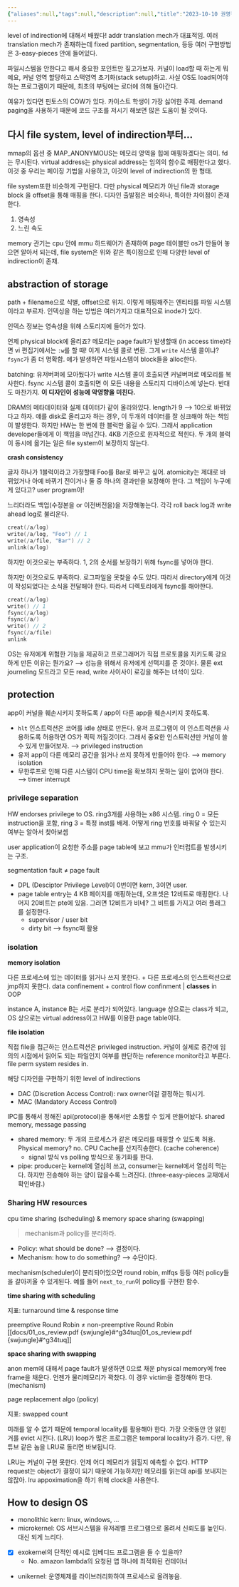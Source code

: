 ```yaml
---
{"aliases":null,"tags":null,"description":null,"title":"2023-10-10 권영진 교수님 OS 강의 (2차) {swjungle}","created":"2023-10-10T10:30:01","updated":"2024-01-17T11:29:45","dg-publish":true,"permalink":"/docs/2023-10-10 권영진 교수님 OS 강의 (2차) {swjungle}/","dgPassFrontmatter":true}
---
```


level of indirection에 대해서 배웠다! addr translation mech가 대표적임. 여러 translation mech가 존재하는데 fixed partition, segmentation, 등등 여러 구현방법은 3-easy-pieces 안에 들어있다. 

파일시스템을 안한다고 해서 중요한 포인트만 짚고가보자. 커널이 load할 때 하는게 뭐예요, 커널 영역 할당하고 스택영역 초기화(stack setup)하고. 사실 OS도 load되어야 하는 프로그램이기 때문에, 최초의 부팅에는 로더에 의해 돌아간다.

여유가 있다면 핀토스의 COW가 있다. 카이스트 학생이 가장 싫어한 주제. demand paging을 사용하기 때문에 코드 구조를 저시기 해보면 많은 도움이 될 것이다.

## 다시 file system, level of indirection부터...

mmap의 옵션 중 MAP_ANONYMOUS는 메모리 영역을 힙에 매핑하겠다는 의미. fd는 무시된다. virtual address는 physical address는 임의의 함수로 매핑한다고 했다. 이것 중 우리는 페이징 기법을 사용하고, 이것이 level of indirection의 한 형태.

file system또한 비슷하게 구현된다. 다만 physical 메모리가 아닌 file과 storage block 을 offset을 통해 매핑을 한다. 디자인 출발점은 비슷하나, 특이한 차이점이 존재한다.

1. 영속성
2. 느린 속도

memory 관기는 cpu 안에 mmu 하드웨어가 존재하여 page 테이블만 os가 만들어 놓으면 알아서 되는데, file system은 위와 같은 특이점으로 인해 다양한 level of indirection이 존재.

## abstraction of storage

path + filename으로 식별, offset으로 위치. 이렇게 매핑해주는 엔티티를 파일 시스템이라고 부르자. 인덱싱을 하는 방법은 여러가지고 대표적으로 inode가 있다. 

인덱스 정보는 영속성을 위해 스토리지에 들어가 있다. 

언제 physical block에 올리죠? 메모리는 page fault가 발생할때 (in access time)라면 vi 편집기에서는 `:w`를 할 때! 이게 시스템 콜로 변환. 그게 `write` 시스템 콜이냐? `fsync`가 좀 더 명확함. 얘가 발생하면 파일시스템이 block들을 alloc한다. 

batching: 유저버퍼에 모아뒀다가 write 시스템 콜이 호출되면 커널버퍼로 메모리를 복사한다. fsync 시스템 콜이 호출되면 이 모든 내용을 스토리지 디바이스에 넣는다. 반대도 마찬가지. **이 디자인이 성능에 악영향을 미친다.**

DRAM의 메타데이터와 실제 데이터가 같이 올라와있다. length가 9 ⟶ 10으로 바뀌었다고 하자. 얘를 disk로 올리고자 하는 경우, 이 두개의 데이터를 잘 싱크해야 하는 책임이 발생한다. 하지만 HW는 한 번에 한 블럭만 옮길 수 있다. 그래서 application developer들에게 이 책임을 떠넘긴다. 4KB 기준으로 원자적으로 적힌다. 두 개의 블럭이 동시에 옮기는 일은 file system이 보장하지 않는다. 

**crash consistency**

글자 하나가 1블럭이라고 가정할때 Foo를 Bar로 바꾸고 싶어. atomicity는 제대로 바뀌었거나 아예 바뀌기 전이거나 둘 중 하나의 결과만을 보장해야 한다. 그 책임이 누구에게 있다고? user program이! 

느리더라도 백업(수정본을 or 이전버전을)을 저장해놓는다. 각각 roll back log과 write ahead log로 불리운다.

```c
creat(/a/log)
write(/a/log, "Foo") // 1
write(/a/file, "Bar") // 2
unlink(a/log)
```

하지만 이것으로는 부족하다. 1, 2의 순서를 보장하기 위해 fsync를 넣어야 한다.

하지만 이것으로도 부족하다. 로그파일을 못찾을 수도 있다. 따라서 directory에게 이것이 작성되었다는 소식을 전달해야 한다. 따라서 디렉토리에게 fsync를 해야한다.

```c
creat(/a/log)
write() // 1
fsync(/a/log)
fsync(/a/)
write() // 2
fsync(/a/file)
unlink
```

OS는 유저에게 위험한 기능을 제공하고 프로그래머가 직접 프로토콜을 지키도록 강요하게 만든 이유는 뭔가요? ⟶ 성능을 위해서 유저에게 선택지를 준 것이다. 물론 ext journeling 모드라고 모든 read, write 사이사이 로깅을 해주는 녀석이 있다.

## protection

app이 커널을 훼손시키지 못하도록 / app이 다른 app을 훼손시키지 못하도록.

- `hlt` 인스트럭션은 코어를 idle 상태로 만든다. 유저 프로그램이 이 인스트럭션을 사용하도록 허용하면 OS가 픽픽 꺼질것이다. 그래서 중요한 인스트럭션만 커널이 쓸 수 있게 만들어보자. ⟶ privileged instruction
- 유저 app이 다른 메모리 공간을 읽거나 쓰지 못하게 만들어야 한다. ⟶ memory isolation
- 무한루프로 인해 다른 시스템이 CPU time을 확보하지 못하는 일이 없어야 한다. ⟶ timer interrupt

### privilege separation

HW endorses privilege to OS. ring3개를 사용하는 x86 시스템. ring 0 = 모든 instruction을 포함, ring 3 = 특정 inst를 배제. 어떻게 ring 번호를 바꿔달 수 있는지 여부는 알아서 찾아보셈

user application이 요청한 주소를 page table에 보고 mmu가 인터럽트를 발생시키는 구조.

segmentation fault ≠ page fault

- DPL (Desciptor Privilege Level)이 0번이면 kern, 3이면 user. 
- page table entry는 4 KB 페이지를 매핑하는데, 오프셋은 12비트로 매핑한다. 나머지 20비트는 pte에 있음. 그러면 12비트가 비네? 그 비트를 가지고 여러 플래그를 설정한다.
	- supervisor / user bit
	- dirty bit ⟶ fsync때 활용

### isolation

**memory isolation**

다른 프로세스에 있는 데이터를 읽거나 쓰지 못한다. + 다른 프로세스의 인스트럭션으로 jmp하지 못한다. data confinement + control flow confinment | **classes** in OOP

instance A, instance B는 서로 분리가 되어있다. language 상으로는 class가 되고, OS 상으로는 virtual address이고 HW를 이용한 page table이다.

**file isolation**

직접 file을 접근하는 인스트럭션은 privileged instruction. 커널이 실제로 중간에 임의의 시점에서 읽어도 되는 파일인지 여부를 판단하는 reference monitor라고 부른다. file perm system resides in.

해당 디자인을 구현하기 위한 level of indirections

- DAC (Discretion Access Control): rwx owner이걸 결정하는 뭐시기.
- MAC (Mandatory Access Control)

IPC를 통해서 정해진 api(protocol)을 통해서만 소통할 수 있게 만들어놨다. shared memory, message passing

- shared memory: 두 개의 프로세스가 같은 메모리를 매핑할 수 있도록 허용. Physical memory? no. CPU Cache를 산지직송한다. (cache coherence)
	- signal 방식 vs polling 방식으로 동기화를 한다.
- pipe: producer는 kernel에 열심히 쓰고, consumer는 kernel에서 열심히 먹는다. 하지만 전송해야 하는 양이 많을수록 느려진다. (three-easy-pieces 교재에서 확인바람.)

### Sharing HW resources

cpu time sharing (scheduling) & memory space sharing (swapping)

> mechanism과 policy를 분리하라.

- Policy: what should be done? ⟶ 결정이다.
- Mechanism: how to do something? ⟶ 수단이다.

mechanism(scheduler)이 분리되어있으면 round robin, mlfqs 등등 여러 policy들을 갈아끼울 수 있게된다. 예를 들어 `next_to_run`이 policy를 구현한 함수.

**time sharing with scheduling**

지표: turnaround time & response time

preemptive Round Robin ≠ non-preemptive Round Robin [[docs/01_os_review.pdf {swjungle}#^g34tuq\|01_os_review.pdf {swjungle}#^g34tuq]]

**space sharing with swapping**

anon mem에 대해서 page fault가 발생하면 0으로 채운 physical memory에 free frame을 채운다. 언젠가 물리메모리가 꽉찼다. 이 경우 victim을 결정해야 한다. (mechanism)

page replacement algo (policy)

지표: swapped count

미래를 알 수 없기 때문에 temporal locality를 활용해야 한다. 가장 오랫동안 안 읽힌거를 evict 시킨다. (LRU) loop가 많은 프로그램은 temporal locality가 증가. 다만, 유튜브 같은 놈을 LRU로 돌리면 바보됩니다.

LRU는 커널이 구현 못한다. 언제 어디 메모리가 읽힐지 예측할 수 없다. HTTP request는 object가 결정이 되기 때문에 가능하지만 메모리를 읽는데 api를 보내지는 않잖아. lru appoximation을 하기 위해 clock을 사용한다.

## How to design OS

- monolithic kern: linux, windows, ...
- microkernel: OS 서브시스템을 유저레벨 프로그램으로 올려서 신뢰도를 높인다. 대신 되게 느리다.
- [x] exokernel의 단적인 예시로 임베디드 프로그램을 들 수 있을까? 
	- No. amazon lambda의 요청된 앱 하나에 최적화된 컨테이너
- unikernel: 운영체제를 라이브러리화하여 프로세스로 올려놓음.
